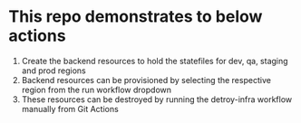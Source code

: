 # This repo demonstrates to below actions 
1. Create the backend resources to hold the statefiles for dev, qa, staging and prod regions
2. Backend resources can be provisioned by selecting the respective region from the run workflow dropdown
3. These resources can be destroyed by running the detroy-infra workflow manually from Git Actions 